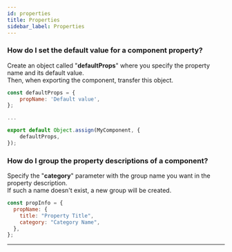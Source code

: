 ```yaml
---
id: properties
title: Properties
sidebar_label: Properties
---
```


### How do I set the default value for a component property?

Create an object called "**defaultProps**" where you specify the property name and its default value.<br /> Then, when exporting the component, transfer this object.

```js
const defaultProps = {
    propName: 'Default value',
};

...

export default Object.assign(MyComponent, {
    defaultProps,
});
```

### How do I group the property descriptions of a component?

Specify the "**category**" parameter with the group name you want in the property description.<br /> If such a name doesn't exist, a new group will be created.

```js
const propInfo = {
  propName: {
    title: "Property Title",
    category: "Category Name",
  },
};
```

---
